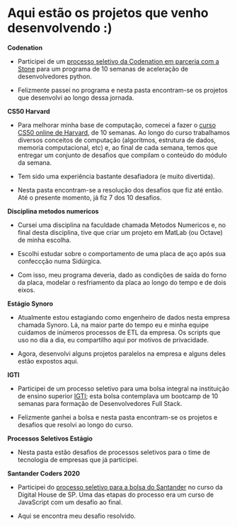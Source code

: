 # Aqui estão os projetos que venho desenvolvendo :)

**Codenation**

- Participei de um [processo seletivo da Codenation em parceria com a Stone](https://canaltech.com.br/cursos/stone-e-codenation-oferecem-cursos-online-gratuitos-de-programacao-163961/) para um programa de 10 semanas de aceleração de desenvolvedores python.

- Felizmente passei no programa e nesta pasta encontram-se os projetos que desenvolvi ao longo dessa jornada.

**CS50 Harvard**

- Para melhorar minha base de computação, comecei a fazer o [curso CS50 online de Harvard](https://cs50.harvard.edu/x/2020/), de 10 semanas. Ao longo do curso trabalhamos diversos conceitos de computação (algoritmos, estrutura de dados, memoria computacional, etc) e, ao final de cada semana, temos que entregar um conjunto de desafios que compilam o conteúdo do módulo da semana.

- Tem sido uma experiência bastante desafiadora (e muito divertida).

- Nesta pasta encontram-se a resolução dos desafios que fiz até então. Até o presente momento, já fiz 7 dos 10 desafios.

**Disciplina metodos numericos**

- Cursei uma disciplina na faculdade chamada Metodos Numericos e, no final desta disciplina, tive que criar um projeto em MatLab (ou Octave) de minha escolha.

- Escolhi estudar sobre o comportamento de uma placa de aço após sua confeccção numa Sidúrgica.

- Com isso, meu programa deveria, dado as condições de saída do forno da placa, modelar o resfriamento da placa ao longo do tempo e de dois eixos.

**Estágio Synoro**

- Atualmente estou estagiando como engenheiro de dados nesta empresa chamada Synoro. Lá, na maior parte do tempo eu e minha equipe cuidamos de inúmeros processos de ETL da empresa. Os scripts que uso no dia a dia, eu compartilho aqui por motivos de privacidade.

- Agora, desenvolvi alguns projetos paralelos na empresa e alguns deles estão expostos aqui.

**IGTI**

- Participei de um processo seletivo para uma bolsa integral na instituição de ensino superior [IGTI](https://www.igti.com.br/); esta bolsa contemplava um bootcamp de 10 semanas para formação de Desenvolvedores Full Stack.

- Felizmente ganhei a bolsa e nesta pasta encontram-se os projetos e desafios que resolvi ao longo do curso.

**Processos Seletivos Estágio**

- Nesta pasta estão desafios de processos seletivos para o time de tecnologia de empresas que já participei.

**Santander Coders 2020**

- Participei do [processo seletivo para a bolsa do Santander](https://www.becas-santander.com/pt/program/santandercodersjava2020) no curso da Digital House de SP. Uma das etapas do processo era um curso de JavaScript com um desafio ao final.

- Aqui se encontra meu desafio resolvido.
